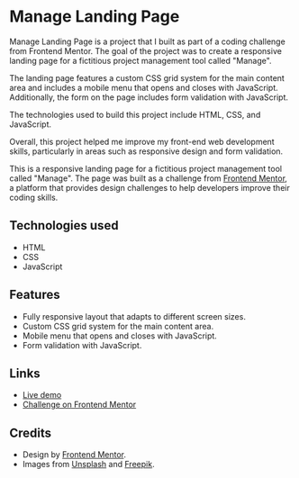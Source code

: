 # Manage Landing Page

Manage Landing Page is a project that I built as part of a coding challenge from Frontend Mentor. The goal of the project was to create a responsive landing page for a fictitious project management tool called "Manage".

The landing page features a custom CSS grid system for the main content area and includes a mobile menu that opens and closes with JavaScript. Additionally, the form on the page includes form validation with JavaScript.

The technologies used to build this project include HTML, CSS, and JavaScript.

Overall, this project helped me improve my front-end web development skills, particularly in areas such as responsive design and form validation.

This is a responsive landing page for a fictitious project management tool called "Manage". The page was built as a challenge from [Frontend Mentor](https://www.frontendmentor.io/challenges/manage-landing-page-SLXqC6P5), a platform that provides design challenges to help developers improve their coding skills.

## Technologies used

- HTML
- CSS
- JavaScript

## Features

- Fully responsive layout that adapts to different screen sizes.
- Custom CSS grid system for the main content area.
- Mobile menu that opens and closes with JavaScript.
- Form validation with JavaScript.

## Links

- [Live demo](https://landing-page-mohaimin.netlify.app)
- [Challenge on Frontend Mentor](https://www.frontendmentor.io/challenges/manage-landing-page-SLXqC6P5)

## Credits

- Design by [Frontend Mentor](https://www.frontendmentor.io/).
- Images from [Unsplash](https://unsplash.com/) and [Freepik](https://www.freepik.com/).
